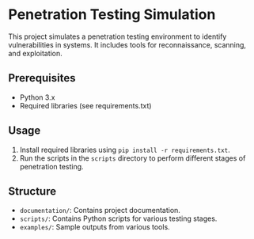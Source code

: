 # Penetration Testing Simulation

This project simulates a penetration testing environment to identify vulnerabilities in systems. It includes tools for reconnaissance, scanning, and exploitation.

## Prerequisites
- Python 3.x
- Required libraries (see requirements.txt)

## Usage
1. Install required libraries using `pip install -r requirements.txt`.
2. Run the scripts in the `scripts` directory to perform different stages of penetration testing.

## Structure
- `documentation/`: Contains project documentation.
- `scripts/`: Contains Python scripts for various testing stages.
- `examples/`: Sample outputs from various tools.
